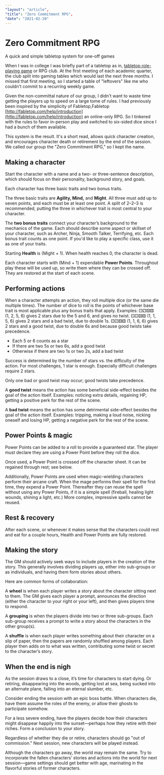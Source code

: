 ```yaml
---
"layout": "article",
"title": "Zero Commitment RPG",
"date": "2021-02-20"
---
```


# Zero Commitment RPG

<p class="subtitle">
A quick and simple tabletop system for one-off games
</p>

<section>

When I was in college I was briefly part of a tabletop<side-note name="mn-tabletop">
as in, [tabletop role-playing game][rpg] or RPG</side-note> club. At the
first meeting of each academic quarter, the club split into gaming tables
which would last the next three months. I missed that first meeting, so I
started a table of "leftovers" like me who couldn't commit to a recurring
weekly game.

Given the non-committal nature of our group, I didn't want to waste time
getting the players up to speed on a large tome of rules. I had previously
been inspired by the simplicity of Fabletop,<side-note name="mn-fabletop">Fabletop [http://fabletop.com/help/introduction](http://fabletop.com/help/introduction)</side-note> an
online-only RPG. So I tinkered with the rules to favor in-person play and
switched to six-sided dice since I had a bunch of them available.

This system is the result. It's a short read, allows quick character
creation, and encourages character death or retirement by the end of the
session. We called our group the "Zero Commitment RPG," so I kept the name.

[rpg]: https://en.wikipedia.org/wiki/Tabletop_role-playing_game

</section>
<section>

## Making a character

Start the character with a name and a two- or three-sentence description,
which should focus on their personality, background story, and goals.

Each character has three basic traits and two bonus traits.

The three basic traits are **Agility, Mind,** and **Might**. All three must
add up to seven points, and each must be at least one point. A split of 2–2–3
is recommended, putting the three in whichever trait is most central to your
character.

The **two bonus traits** connect your character’s background to the mechanics
of the game. Each should describe some aspect or skillset of your character,
such as Archer, Ninja, Smooth Talker, Terrifying, etc. Each bonus trait
counts as one point. If you'd like to play a specific class, use it as one of
your traits.

Starting **Health** is (Might + 1). When health reaches 0, the character is
dead.

Each character starts with (Mind + 1) expendable **Power Points**. Throughout
play these will be used up, so write them where they can be crossed off. They
are restored at the start of each scene.

</section>
<section>

## Performing actions

When a character attempts an action, they roll multiple dice (or the same die
multiple times). The number of dice to roll is the points of whichever base
trait is most applicable plus any bonus traits that apply.<side-note name="mn-dice-examples" margin>
Examples:
⚀⚁⚄⚅ (1, 2, 5, 6) gives 2 stars due to the 5 and 6, and gives no twist.
⚀⚀⚄⚅ (1, 1, 5, 6) gives 2 stars and a bad twist, due to double 1s.
⚀⚀⚅⚅ (1, 1, 6, 6) gives 2 stars and a good twist, due to double 6s and because good twists take precedence.
</side-note>

- Each 5 or 6 counts as a star
- If there are two 5s or two 6s, add a good twist
- Otherwise if there are two 1s or two 2s, add a bad twist

Success is determined by the number of stars vs. the difficulty of the
action. For most challenges, 1 star is enough. Especially difficult
challenges require 2 stars.

Only one bad or good twist may occur; good twists take precedence.

A **good twist** means the action has some beneficial side-effect besides the
goal of the action itself. Examples: noticing extra details, regaining HP,
getting a positive perk for the rest of the scene.

A **bad twist** means the action has some detrimental side-effect besides the
goal of the action itself. Examples: tripping, making a loud noise, nicking
oneself and losing HP, getting a negative perk for the rest of the scene.

</section>
<section>

## Power Points & magic

Power Points can be added to a roll to provide a guaranteed star. The
player must declare they are using a Power Point before they roll the dice.

Once used, a Power Point is crossed off the character sheet. It can be
regained through rest; see below.

Additionally, Power Points are used when magic-wielding characters perform
their arcane craft. When the mage performs their spell for the first time,
they expend a Power Point. Thereafter they can reuse the spell without using
any Power Points, if it is a simple spell (fireball, healing light wounds,
shining a light, etc.) More complex, impressive spells cannot be reused.

</section>
<section>

## Rest & recovery

After each scene, or whenever it makes sense that the characters could rest
and eat for a couple hours, Health and Power Points are fully restored.

</section>
<section>

## Making the story

The GM should actively seek ways to include players in the creation of the
story. This generally involves dividing players up, either into sub-groups or
as individuals, and having them form stories about others.

Here are common forms of collaboration:

A **wheel** is when each player writes a story about the character sitting
next to them. The GM gives each player a prompt, announces the direction
(either the character to your right or your left), and then gives players
time to respond.

A **grouping** is when the players divide into two or three sub-groups. Each
sub-group receives a prompt to write a story about the characters in the
other group(s).

A **shuffle** is when each player writes something about their character on a
slip of paper, then the papers are randomly shuffled among players. Each
player then adds on to what was written, contributing some twist or secret to
the character’s story.

</section>
<section>

## When the end is nigh

As the session draws to a close, it’s time for characters to start dying. Or
retiring, disappearing into the woods, getting lost at sea, being sucked into
an alternate plane, falling into an eternal slumber, etc.

Consider ending the session with an epic boss battle. When characters die,
have them assume the roles of the enemy, or allow their ghosts to participate
somehow.

For a less severe ending, have the players decide how their characters might
disappear happily into the sunset—perhaps how they retire with their riches.
Form a conclusion to your story.

Regardless of whether they die or retire, characters should go "out of
commission." Next session, new characters will be played instead.

Although the characters go away, the world may remain the same. Try to
incorporate the fallen characters’ stories and actions into the world for
next session—game settings should get better with age, marinating in the
flavorful stories of former characters.

</section>